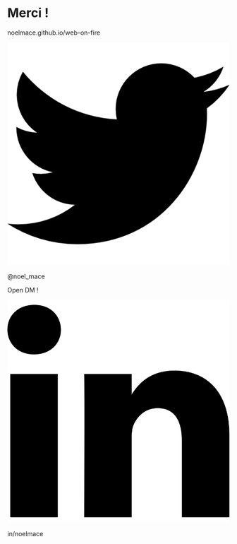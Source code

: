 <!-- .slide: style="font-size:1.5em;font-weight:bold" class="center"-->

# Merci !

<!-- .element style="font-size:3em" class="center" -->

noelmace.github.io/web-on-fire

<!-- .element style="font-size:1.5em;font-weight:bold" class="center" -->

![twitter center h-100](./assets/images/twitter-logo.png)

@noel_mace

<!-- .element class="center" -->

Open DM !

<!-- .element class="center" -->

![linkedin center h-100](./assets/images/linkedin-logo.svg)

in/noelmace

<!-- .element class="center" -->
